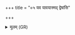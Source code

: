 +++
title = "०५ यव यावयास्मद् द्वेषांसि"

+++
<details><summary>मूलम् (GR)</summary>

यव यावयास्मद् द्वेषांसि  
यवमयेन हविषा ।  
दुर्हार्दे चक्रुषे कृत्यां  
ग्रीवासु प्रति मुञ्चतम् ॥ +++(Bhatt. muñca ta(m))+++
</details>